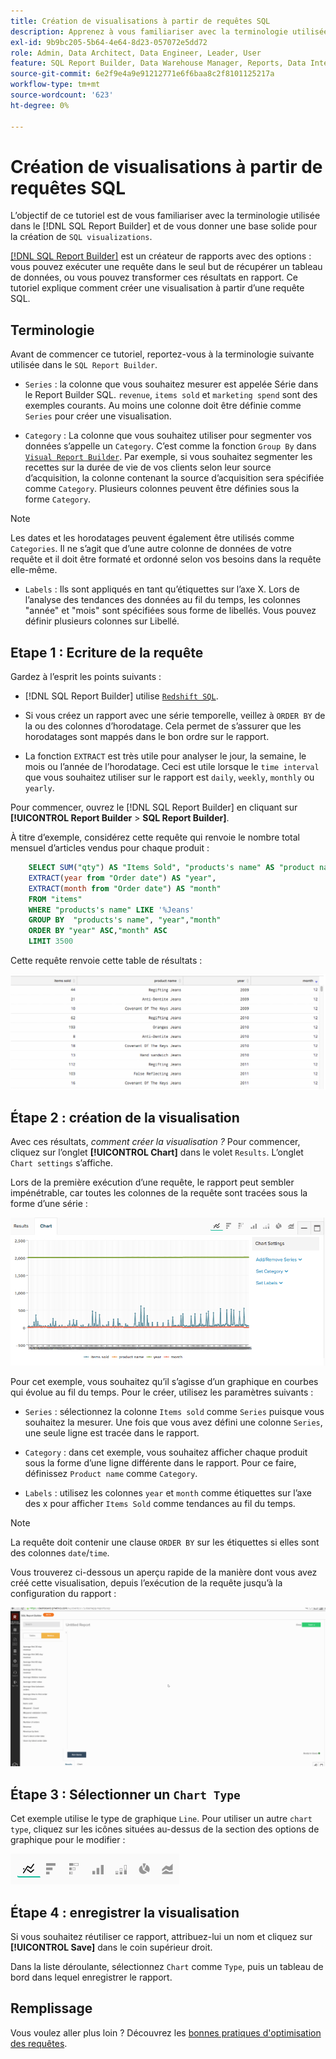 ```yaml
---
title: Création de visualisations à partir de requêtes SQL
description: Apprenez à vous familiariser avec la terminologie utilisée dans le Report Builder SQL et à vous donner une base solide pour créer des visualisations SQL.
exl-id: 9b9bc205-5b64-4e64-8d23-057072e5dd72
role: Admin, Data Architect, Data Engineer, Leader, User
feature: SQL Report Builder, Data Warehouse Manager, Reports, Data Integration
source-git-commit: 6e2f9e4a9e91212771e6f6baa8c2f8101125217a
workflow-type: tm+mt
source-wordcount: '623'
ht-degree: 0%

---
```


# Création de visualisations à partir de requêtes SQL

L’objectif de ce tutoriel est de vous familiariser avec la terminologie utilisée dans le [!DNL SQL Report Builder] et de vous donner une base solide pour la création de `SQL visualizations`.

[[!DNL SQL Report Builder]](../data-analyst/dev-reports/sql-rpt-bldr.md) est un créateur de rapports avec des options : vous pouvez exécuter une requête dans le seul but de récupérer un tableau de données, ou vous pouvez transformer ces résultats en rapport. Ce tutoriel explique comment créer une visualisation à partir d’une requête SQL.

## Terminologie

Avant de commencer ce tutoriel, reportez-vous à la terminologie suivante utilisée dans le `SQL Report Builder`.

- `Series` : la colonne que vous souhaitez mesurer est appelée Série dans le Report Builder SQL. `revenue`, `items sold` et `marketing spend` sont des exemples courants. Au moins une colonne doit être définie comme `Series` pour créer une visualisation.

- `Category` : La colonne que vous souhaitez utiliser pour segmenter vos données s’appelle un `Category`. C’est comme la fonction `Group By` dans [`Visual Report Builder`](../data-user/reports/ess-rpt-build-visual.md). Par exemple, si vous souhaitez segmenter les recettes sur la durée de vie de vos clients selon leur source d’acquisition, la colonne contenant la source d’acquisition sera spécifiée comme `Category`. Plusieurs colonnes peuvent être définies sous la forme `Category`.

>[!NOTE]
>
>Les dates et les horodatages peuvent également être utilisés comme `Categories`. Il ne s’agit que d’une autre colonne de données de votre requête et il doit être formaté et ordonné selon vos besoins dans la requête elle-même.

- `Labels` : Ils sont appliqués en tant qu’étiquettes sur l’axe X. Lors de l’analyse des tendances des données au fil du temps, les colonnes &quot;année&quot; et &quot;mois&quot; sont spécifiées sous forme de libellés. Vous pouvez définir plusieurs colonnes sur Libellé.

## Etape 1 : Ecriture de la requête

Gardez à l’esprit les points suivants :

- [!DNL SQL Report Builder] utilise [`Redshift SQL`](https://docs.aws.amazon.com/redshift/latest/dg/c_redshift-and-postgres-sql.html).

- Si vous créez un rapport avec une série temporelle, veillez à `ORDER BY` de la ou des colonnes d’horodatage. Cela permet de s’assurer que les horodatages sont mappés dans le bon ordre sur le rapport.

- La fonction `EXTRACT` est très utile pour analyser le jour, la semaine, le mois ou l’année de l’horodatage. Ceci est utile lorsque le `time interval` que vous souhaitez utiliser sur le rapport est `daily`, `weekly`, `monthly` ou `yearly`.

Pour commencer, ouvrez le [!DNL SQL Report Builder] en cliquant sur **[!UICONTROL Report Builder** > **SQL Report Builder]**.

À titre d’exemple, considérez cette requête qui renvoie le nombre total mensuel d’articles vendus pour chaque produit :

```sql
    SELECT SUM("qty") AS "Items Sold", "products's name" AS "product name",
    EXTRACT(year from "Order date") AS "year",
    EXTRACT(month from "Order date") AS "month"
    FROM "items"
    WHERE "products's name" LIKE '%Jeans'
    GROUP BY  "products's name", "year","month"
    ORDER BY "year" ASC,"month" ASC
    LIMIT 3500
```

Cette requête renvoie cette table de résultats :

![](../assets/SQL_results_table.png)

## Étape 2 : création de la visualisation

Avec ces résultats, *comment créer la visualisation ?* Pour commencer, cliquez sur l’onglet **[!UICONTROL Chart]** dans le volet `Results`. L’onglet `Chart settings` s’affiche.

Lors de la première exécution d’une requête, le rapport peut sembler impénétrable, car toutes les colonnes de la requête sont tracées sous la forme d’une série :

![](../assets/SQL_initial_report_results.png)

Pour cet exemple, vous souhaitez qu’il s’agisse d’un graphique en courbes qui évolue au fil du temps. Pour le créer, utilisez les paramètres suivants :

- `Series` : sélectionnez la colonne `Items sold` comme `Series` puisque vous souhaitez la mesurer. Une fois que vous avez défini une colonne `Series`, une seule ligne est tracée dans le rapport.

- `Category` : dans cet exemple, vous souhaitez afficher chaque produit sous la forme d’une ligne différente dans le rapport. Pour ce faire, définissez `Product name` comme `Category`.

- `Labels` : utilisez les colonnes `year` et `month` comme étiquettes sur l’axe des x pour afficher `Items Sold` comme tendances au fil du temps.

>[!NOTE]
>
>La requête doit contenir une clause `ORDER BY` sur les étiquettes si elles sont des colonnes `date`/`time`.

Vous trouverez ci-dessous un aperçu rapide de la manière dont vous avez créé cette visualisation, depuis l’exécution de la requête jusqu’à la configuration du rapport :

![](../assets/SQL_report_settings.gif)

## Étape 3 : Sélectionner un `Chart Type`

Cet exemple utilise le type de graphique `Line`. Pour utiliser un autre `chart type`, cliquez sur les icônes situées au-dessus de la section des options de graphique pour le modifier :

![](../assets/Chart_types.png)

## Étape 4 : enregistrer la visualisation

Si vous souhaitez réutiliser ce rapport, attribuez-lui un nom et cliquez sur **[!UICONTROL Save]** dans le coin supérieur droit.

Dans la liste déroulante, sélectionnez `Chart` comme `Type`, puis un tableau de bord dans lequel enregistrer le rapport.

## Remplissage

Vous voulez aller plus loin ? Découvrez les [bonnes pratiques d&#39;optimisation des requêtes](../best-practices/optimizing-your-sql-queries.md).
